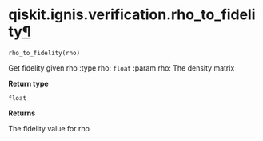 # qiskit.ignis.verification.rho\_to\_fidelity[¶](#qiskit-ignis-verification-rho-to-fidelity "Permalink to this headline")

<span id="undefined" />

`rho_to_fidelity(rho)`

Get fidelity given rho :type rho: `float` :param rho: The density matrix

**Return type**

`float`

**Returns**

The fidelity value for rho
